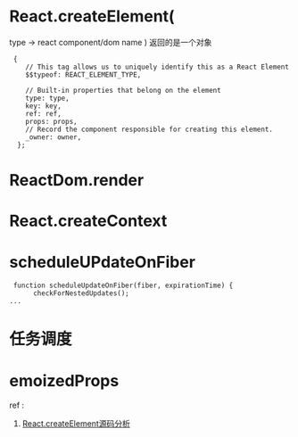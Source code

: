 # React.createElement(
type -> react component/dom name
)
返回的是一个对象
```
 {
    // This tag allows us to uniquely identify this as a React Element
    $$typeof: REACT_ELEMENT_TYPE,

    // Built-in properties that belong on the element
    type: type,
    key: key,
    ref: ref,
    props: props,
    // Record the component responsible for creating this element.
    _owner: owner,
  };

```
# ReactDom.render

# React.createContext

# scheduleUPdateOnFiber

```
 function scheduleUpdateOnFiber(fiber, expirationTime) {
      checkForNestedUpdates();
...
```

# 任务调度
# emoizedProps

ref : 
1. [React.createElement源码分析](https://juejin.im/post/5dd0001cf265da0ba5279c2e)